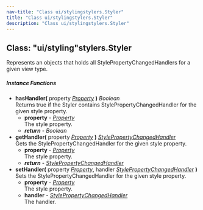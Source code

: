 ```yaml
---
nav-title: "Class ui/stylingstylers.Styler"
title: "Class ui/stylingstylers.Styler"
description: "Class ui/stylingstylers.Styler"
---
```

## Class: "ui/styling"stylers.Styler  
Represents an objects that holds all StylePropertyChangedHandlers for a given view type.

##### Instance Functions
 - **hasHandler(** property [_Property_](../../../ui/core/dependency-observable/Property.md) **)** _Boolean_  
     Returns true if the Styler contains StylePropertyChangedHandler for the given style property.
   - **property** - [_Property_](../../../ui/core/dependency-observable/Property.md)  
     The style property.
   - _**return**_ - _Boolean_
 - **getHandler(** property [_Property_](../../../ui/core/dependency-observable/Property.md) **)** [_StylePropertyChangedHandler_](../../../ui/styling/stylers/StylePropertyChangedHandler.md)  
     Gets the StylePropertyChangedHandler for the given style property.
   - **property** - [_Property_](../../../ui/core/dependency-observable/Property.md)  
     The style property.
   - _**return**_ - [_StylePropertyChangedHandler_](../../../ui/styling/stylers/StylePropertyChangedHandler.md)
 - **setHandler(** property [_Property_](../../../ui/core/dependency-observable/Property.md), handler [_StylePropertyChangedHandler_](../../../ui/styling/stylers/StylePropertyChangedHandler.md) **)**  
     Sets the StylePropertyChangedHandler for the given style property.
   - **property** - [_Property_](../../../ui/core/dependency-observable/Property.md)  
     The style property.
   - **handler** - [_StylePropertyChangedHandler_](../../../ui/styling/stylers/StylePropertyChangedHandler.md)  
     The handler.